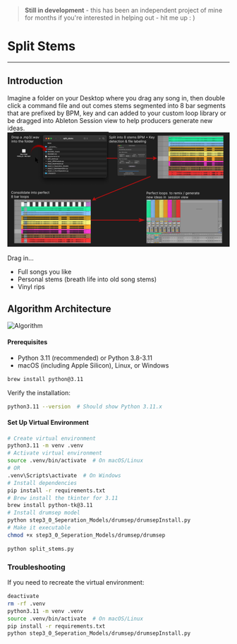 > **Still in development**  - this has been an independent project of mine for months if you're interested in helping out - hit me up : )


# Split Stems
---

## Introduction
Imagine a folder on your Desktop where you drag any song in, then double click a command file and out comes stems segmented into 8 bar segments that are prefixed by BPM, key and can added to your custom loop library or be dragged into Ableton Session view to help producers generate new ideas.
![Summary](./README_Assets/algorithm-summary.png)


Drag in...
- Full songs you like
- Personal stems (breath life into old song stems)
- Vinyl rips


## Algorithm Architecture
![Algorithm](./README_Assets/algorithm-diagram-small.png)


#### Prerequisites
- Python 3.11 (recommended) or Python 3.8-3.11
- macOS (including Apple Silicon), Linux, or Windows

```bash
brew install python@3.11
```

Verify the installation:
```bash
python3.11 --version  # Should show Python 3.11.x
```

#### Set Up Virtual Environment
```bash
# Create virtual environment
python3.11 -m venv .venv
# Activate virtual environment
source .venv/bin/activate  # On macOS/Linux
# OR
.venv\Scripts\activate  # On Windows
# Install dependencies
pip install -r requirements.txt
# Brew install the tkinter for 3.11
brew install python-tk@3.11
# Install drumsep model
python step3_0_Seperation_Models/drumsep/drumsepInstall.py
# Make it executable
chmod +x step3_0_Seperation_Models/drumsep/drumsep

```

```bash
python split_stems.py
```

### Troubleshooting
If you need to recreate the virtual environment:
```bash
deactivate
rm -rf .venv
python3.11 -m venv .venv
source .venv/bin/activate  # On macOS/Linux
pip install -r requirements.txt
python step3_0_Seperation_Models/drumsep/drumsepInstall.py
```

